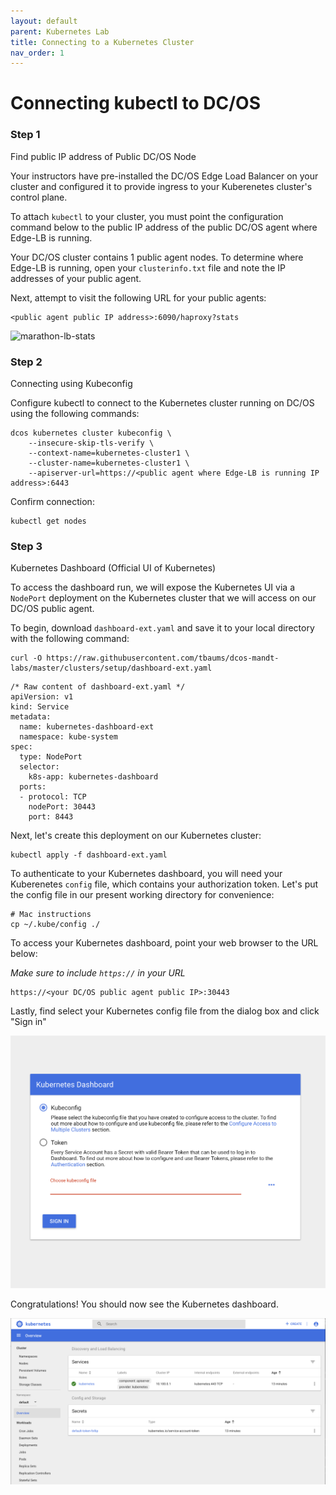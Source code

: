 ```yaml
---
layout: default
parent: Kubernetes Lab
title: Connecting to a Kubernetes Cluster
nav_order: 1
---
```


# Connecting kubectl to DC/OS

### Step 1
Find public IP address of Public DC/OS Node

Your instructors have pre-installed the DC/OS Edge Load Balancer on your cluster and configured it to provide ingress to your Kuberenetes cluster's control plane.

To attach `kubectl` to your cluster, you must point the configuration command below to the public IP address of the public DC/OS agent where Edge-LB is running.

Your DC/OS cluster contains 1 public agent nodes. To determine where Edge-LB is running, open your `clusterinfo.txt` file and note the IP addresses of your public agent.

Next, attempt to visit the following URL for your public agents:

```
<public agent public IP address>:6090/haproxy?stats
```

![marathon-lb-stats](https://github.com/tbaums/dcos-k8s-days-labs/raw/master/screenshots/marathon-lb%20stats.png)


### Step 2
Connecting using Kubeconfig

Configure kubectl to connect to the Kubernetes cluster running on  DC/OS using the following commands:
```
dcos kubernetes cluster kubeconfig \
    --insecure-skip-tls-verify \
    --context-name=kubernetes-cluster1 \
    --cluster-name=kubernetes-cluster1 \
    --apiserver-url=https://<public agent where Edge-LB is running IP address>:6443
```

Confirm connection:

```
kubectl get nodes
```

### Step 3
Kubernetes Dashboard (Official UI of Kubernetes)

To access the dashboard run, we will expose the Kubernetes UI via a `NodePort` deployment on the Kubernetes cluster that we will access on our DC/OS public agent.

To begin, download `dashboard-ext.yaml` and save it to your local directory with the following command:

```
curl -O https://raw.githubusercontent.com/tbaums/dcos-mandt-labs/master/clusters/setup/dashboard-ext.yaml
```

```
/* Raw content of dashboard-ext.yaml */
apiVersion: v1
kind: Service
metadata:
  name: kubernetes-dashboard-ext
  namespace: kube-system
spec:
  type: NodePort
  selector:
    k8s-app: kubernetes-dashboard
  ports:
  - protocol: TCP
    nodePort: 30443
    port: 8443
```

Next, let's create this deployment on our Kubernetes cluster:

```
kubectl apply -f dashboard-ext.yaml
```
To authenticate to your Kubernetes dashboard, you will need your Kuberenetes `config` file, which contains your authorization token. Let's put the config file in our present working directory for convenience:

```
# Mac instructions
cp ~/.kube/config ./
```

To access your Kubernetes dashboard, point your web browser to the URL below:

*Make sure to include `https://` in your URL*

```
https://<your DC/OS public agent public IP>:30443
```

Lastly, find select your Kubernetes config file from the dialog box and click "Sign in"

![k8s-sign-in](https://github.com/tbaums/dcos-mandt-labs/raw/master/screenshots/k8s-sign-in.png)

Congratulations! You should now see the Kubernetes dashboard.

![k8s-dashboard](https://github.com/tbaums/dcos-mandt-labs/raw/master/screenshots/k8s-dashboard.png)
